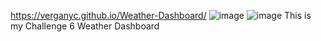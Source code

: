https://verganyc.github.io/Weather-Dashboard/
![image](https://github.com/verganyc/Weather-Dashboard/assets/161399446/f68fb566-8271-4f08-b1a7-2be8ca8d09fd)
![image](https://github.com/verganyc/Weather-Dashboard/assets/161399446/0dbaeb24-ff9f-42ae-97b4-b0d8c84eaa95)
This is my Challenge 6 Weather Dashboard

